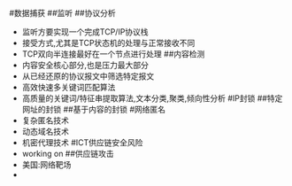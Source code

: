 #数据捕获
##监听
##协议分析
- 监听方要实现一个完成TCP/IP协议栈
- 接受方式,尤其是TCP状态机的处理与正常接收不同
- TCP双向半连接最好在一个节点进行处理
##内容检测
- 内容安全核心部分,也是压力最大部分
- 从已经还原的协议报文中筛选特定报文
- 高效快速多关键词匹配算法
- 高质量的关键词/特征串提取算法,文本分类,聚类,倾向性分析
#IP封锁
##特定网址的封锁
##基于内容的封锁
#网络匿名
- 复杂匿名技术
- 动态域名技术
- 机密代理技术
#ICT供应链安全风险
- working on
##供应链攻击
- 美国:网络靶场
- 
